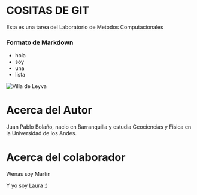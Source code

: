 # COSITAS DE GIT
Esta es una tarea del Laboratorio de Metodos Computacionales

### Formato de Markdown

* hola
* soy
* una
* lista



![Villa de Leyva](https://es.wikipedia.org/wiki/Villa_de_Leyva#/media/Archivo:Villadeleyva04.jpg)

# Acerca del Autor

Juan Pablo Bolaño, nacio en Barranquilla y estudia Geociencias y Fisica en la Universidad de los Andes.

# Acerca del colaborador

Wenas soy Martín 

Y yo soy Laura :)
